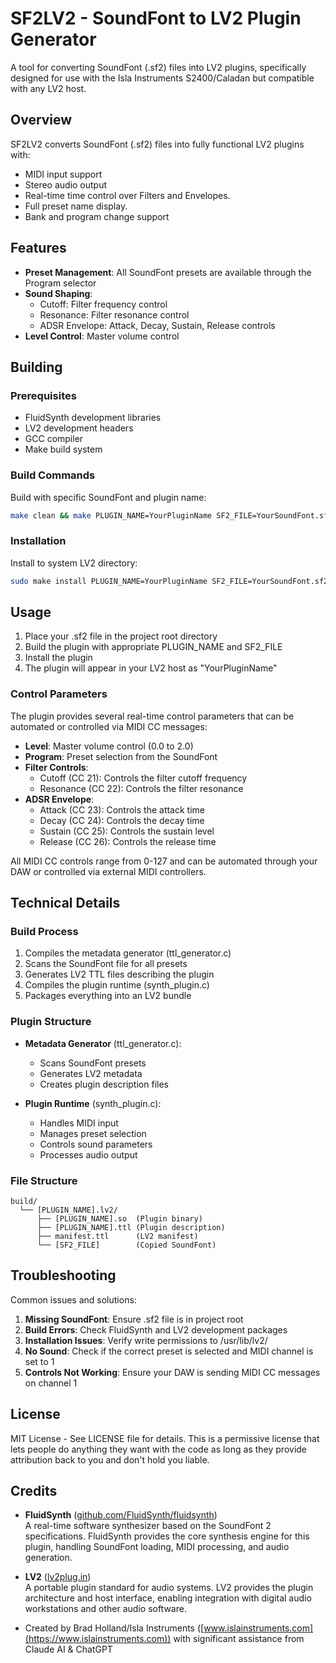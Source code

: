 # SF2LV2 - SoundFont to LV2 Plugin Generator

A tool for converting SoundFont (.sf2) files into LV2 plugins, specifically designed for use with the Isla Instruments S2400/Caladan but compatible with any LV2 host.

## Overview

SF2LV2 converts SoundFont (.sf2) files into fully functional LV2 plugins with:
- MIDI input support
- Stereo audio output
- Real-time time control over Filters and Envelopes.
- Full preset name display.
- Bank and program change support

## Features

- **Preset Management**: All SoundFont presets are available through the Program selector
- **Sound Shaping**:
  - Cutoff: Filter frequency control 
  - Resonance: Filter resonance control 
  - ADSR Envelope: Attack, Decay, Sustain, Release controls
- **Level Control**: Master volume control 

## Building

### Prerequisites
- FluidSynth development libraries
- LV2 development headers
- GCC compiler
- Make build system

### Build Commands

Build with specific SoundFont and plugin name:
```bash
make clean && make PLUGIN_NAME=YourPluginName SF2_FILE=YourSoundFont.sf2
```

### Installation

Install to system LV2 directory:
```bash
sudo make install PLUGIN_NAME=YourPluginName SF2_FILE=YourSoundFont.sf2
```

## Usage

1. Place your .sf2 file in the project root directory
2. Build the plugin with appropriate PLUGIN_NAME and SF2_FILE
3. Install the plugin
4. The plugin will appear in your LV2 host as "YourPluginName"

### Control Parameters

The plugin provides several real-time control parameters that can be automated or controlled via MIDI CC messages:

- **Level**: Master volume control (0.0 to 2.0)
- **Program**: Preset selection from the SoundFont
- **Filter Controls**:
  - Cutoff (CC 21): Controls the filter cutoff frequency
  - Resonance (CC 22): Controls the filter resonance
- **ADSR Envelope**:
  - Attack (CC 23): Controls the attack time
  - Decay (CC 24): Controls the decay time
  - Sustain (CC 25): Controls the sustain level
  - Release (CC 26): Controls the release time

All MIDI CC controls range from 0-127 and can be automated through your DAW or controlled via external MIDI controllers.

## Technical Details

### Build Process
1. Compiles the metadata generator (ttl_generator.c)
2. Scans the SoundFont file for all presets
3. Generates LV2 TTL files describing the plugin
4. Compiles the plugin runtime (synth_plugin.c)
5. Packages everything into an LV2 bundle

### Plugin Structure
- **Metadata Generator** (ttl_generator.c):
  - Scans SoundFont presets
  - Generates LV2 metadata
  - Creates plugin description files

- **Plugin Runtime** (synth_plugin.c):
  - Handles MIDI input
  - Manages preset selection
  - Controls sound parameters
  - Processes audio output

### File Structure
```
build/
  └── [PLUGIN_NAME].lv2/
      ├── [PLUGIN_NAME].so  (Plugin binary)
      ├── [PLUGIN_NAME].ttl (Plugin description)
      ├── manifest.ttl      (LV2 manifest)
      └── [SF2_FILE]        (Copied SoundFont)
```

## Troubleshooting

Common issues and solutions:
1. **Missing SoundFont**: Ensure .sf2 file is in project root
2. **Build Errors**: Check FluidSynth and LV2 development packages
3. **Installation Issues**: Verify write permissions to /usr/lib/lv2/
4. **No Sound**: Check if the correct preset is selected and MIDI channel is set to 1
5. **Controls Not Working**: Ensure your DAW is sending MIDI CC messages on channel 1

## License

MIT License - See LICENSE file for details. This is a permissive license that lets people do anything they want with the code as long as they provide attribution back to you and don't hold you liable.

## Credits

- **FluidSynth** ([github.com/FluidSynth/fluidsynth](https://github.com/FluidSynth/fluidsynth))  
  A real-time software synthesizer based on the SoundFont 2 specifications. FluidSynth provides the core synthesis engine for this plugin, handling SoundFont loading, MIDI processing, and audio generation.

- **LV2** ([lv2plug.in](https://lv2plug.in/))  
  A portable plugin standard for audio systems. LV2 provides the plugin architecture and host interface, enabling integration with digital audio workstations and other audio software.

- Created by Brad Holland/Isla Instruments ([www.islainstruments.com](https://www.islainstruments.com)) with significant assistance from Claude AI & ChatGPT
